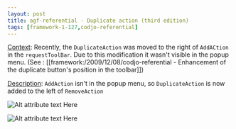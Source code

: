 ```yaml
---
layout: post
title: agf-referential - Duplicate action (third edition)
tags: [framework-1-127,codjo-referential]
---
```

<u>Context</u>:
Recently, the ```DuplicateAction``` was moved to the right of ```AddACtion``` in the ```requestToolBar```. Due to this modification it wasn't visible in the popup menu.
(See : [[framework:/2009/12/08/codjo-referential - Enhancement of the duplicate button's position in the toolbar]])

<u>Description</u>:
```AddAction``` isn't in the popup menu, so ```DuplicateAction``` is now added to the left of ```RemoveAction```

![Alt attribute text Here](attachments/smart1.jpg|align=left)

![Alt attribute text Here](attachments/smart2.jpg|align=center)